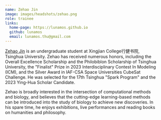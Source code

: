 ```yaml
---
name: Zehao Jin
image: images/headshots/zehao.png
role: trainee
links:
  home-page: https://lunamos.github.io
  github: lunamos
  email: lunamos.thu@gmail.com
---
```


[Zehao Jin](https://lunamos.github.io) is an undergraduate student at Xingjian College行健书院, Tsinghua University. Zehao has received numerous honors, including the Overall Excellence Scholarship and the Philobiblon Scholarship of Tsinghua University, the "Finalist" Prize in 2023 Interdisciplinary Contest In Modeling (ICM), and the Silver Award in IAF-CSA Space Universities CubeSat Challenge. He was selected for the 17th Tsinghua "Spark Program" and the 2023 Ying-Hua Scholar Candidate.

Zehao is broadly interested in the intersection of computational methods and biology, and believes that the cutting-edge learning-based methods can be introduced into the study of biology to achieve new discoveries. In his spare time, he enjoys exhibitions, live performances and reading books on humanities and philosophy.